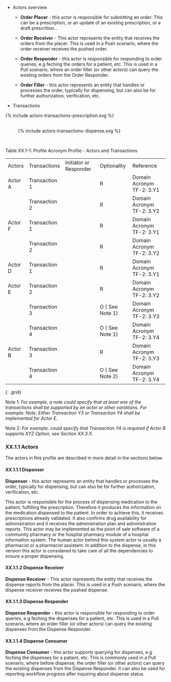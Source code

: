 
* Actors overview

  * **Order Placer** - this actor is responsible for submitting an order. This can be a prescription, or an update of an existing prescription, or a draft prescrition...

  * **Order Receiver** - This actor represents the entity that receives the orders from the placer. This is used in a Push scenario, where the order receiver receives the pushed order.

  * **Order Responder** - this actor is responsible for responding to order queries, e.g feching the orders for a patient, etc.
This is used in a Pull scenario, where an order filler (or other actors) can query the existing orders from the Order Responder.

  * **Order Filler** - this actor represents an entity that handles or processes the order, typically for dispensing, but can also be for further authorization, verification, etc.

* Transactions

<div>{% include actors-transactions-prescription.svg %}</div>
<br clear="all"/>

<figure>
  {% include actors-transactions-dispense.svg %}
  <!-- <figcaption>Actors and Transactions - Dispense</figcaption> -->
</figure>
<br clear="all"/>


<p id ="tXX.1-1" class="tableTitle">Table XX.1-1: Profile Acronym Profile - Actors and Transactions</p>

|         |               |                        |                 |                                   |
|---------|---------------|------------------------|-----------------|-----------------------------------|
| Actors  | Transactions  | Initiator or Responder | Optionality     | Reference                         |
| Actor A | Transaction 1 |                        | R               | Domain Acronym TF-2: 3.Y1 |
|         | Transaction 2 |                        | R               | Domain Acronym TF-2: 3.Y2 |
| Actor F | Transaction 1 |                        | R               | Domain Acronym TF-2: 3.Y1 |
|         | Transaction 2 |                        | R               | Domain Acronym TF-2: 3.Y2 |
| Actor D | Transaction 1 |                        | R               | Domain Acronym TF-2: 3.Y1 |
| Actor E | Transaction 2 |                        | R               | Domain Acronym TF-2: 3.Y2 |
|         | Transaction 3 |                        | O ( See Note 1) | Domain Acronym TF-2: 3.Y3 |
|         | Transaction 4 |                        | O ( See Note 1) | Domain Acronym TF-2: 3.Y4 |
| Actor B | Transaction 3 |                        | R               | Domain Acronym TF-2: 3.Y3 |
|         | Transaction 4 |                        | O ( See Note 2) | Domain Acronym TF-2: 3.Y4 |
{: .grid}

Note 1: *For example, a note could specify that at least one of the
transactions shall be supported by an actor or other variations. For
example: Note: Either Transaction Y3 or Transaction Y4 shall be
implemented for Actor E.*

Note 2: *For example, could specify that Transaction Y4 is required
if Actor B supports XYZ Option, see Section XX.3.X.*




### XX.1.1 Actors
The actors in this profile are described in more detail in the sections below.

<a name="dispenser"> </a>

#### XX.1.1.1 Dispenser

**Dispenser** - this actor represents an entity that handles or processes the order, typically for dispensing, but can also be for further authorization, verification, etc.

This actor is responsible for the process of dispensing medication to the patient, fulfilling the prescription. Therefore it produces the information on the medication dispensed to the patient. In order to achieve this, it receives prescriptions already validated. It also confirms drug availability for administration and it receives the administration plan and administration reports. This actor may be implemented as the point of sale software of a community pharmacy or the hospital pharmacy module of a hospital information system. The human actor behind this system actor is usually a pharmacist or a pharmacist assistant. In addition to the dispense, in this version this actor is considered to take care of all the dependencies to ensure a proper dispensing.


<a name="Dispense Receiver"> </a>

#### XX.1.1.2 Dispense Receiver


**Dispense Receiver** - This actor represents the entity that receives the dispense reports from the placer. This is used in a Push scenario, where the dispense receiver receives the pushed dispense.



<a name="Dispense Responder"> </a>

#### XX.1.1.3 Dispense Responder


**Dispense Responder** - this actor is responsible for responding to order queries, e.g feching the dispenses for a patient, etc.
This is used in a Pull scenario, where an order filler (or other actors) can query the existing dispenses from the Dispense Responder.

<a name="Dispense Consumer"> </a>

#### XX.1.1.4 Dispense Consumer


**Dispense Consumer** - this actor supports querying for dispenses, e.g feching the dispenses for a patient, etc.
This is commonly used in a Pull scenario, where before dispense, the order filler (or other actors) can query the existing dispenses from the Dispense Responder. It can also be used for reporting workflow progress after inquiring about dispense status.


